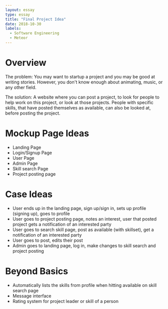 ```yaml
---
layout: essay
type: essay
title: "Final Project Idea"
date: 2018-10-30
labels:
  - Software Engineering
  - Meteor
---
```


# Overview
The problem: You may want to startup a project and you may be good at writing stories. However, you don't know enough about animating, music, or any other field.

The solution: A website where you can post a project, to look for people to help work on this project, or look at those projects. People with specific skills, that have posted themselves as available, can also be looked at, before posting the project.

# Mockup Page Ideas
* Landing Page
* Login/Signup Page
* User Page 
* Admin Page 
* Skill search Page
* Project posting page

# Case Ideas
* User ends up in the landing page, sign up/sign in, sets up profile (signing up), goes to profile
* User goes to project posting page, notes an interest, user that posted project gets a notification of an interested party
* User goes to search skill page, post as available (with skillset), get a notification of an interested party
* User goes to post, edits their post
* Admin goes to landing page, log in, make changes to skill search and project posting

# Beyond Basics
* Automatically lists the skills from profile when hitting available on skill search page
* Message interface
* Rating system for project leader or skill of a person
